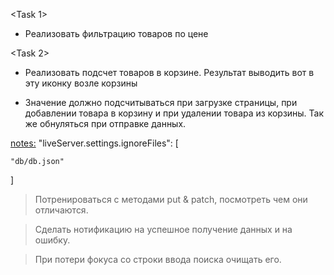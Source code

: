 <Task 1>
- Реализовать фильтрацию товаров по цене

<Task 2>
- Реализовать подсчет товаров в корзине. Результат выводить вот в эту иконку возле корзины

- Значение должно подсчитываться при загрузке страницы, при добавлении товара в корзину и при удалении товара из корзины. Так же обнуляться при отправке данных.

<notes:>
"liveServer.settings.ignoreFiles": [

    "db/db.json"

]

> Потренироваться с методами put & patch, посмотреть чем они отличаются.

> Сделать нотификацию на успешное получение данных и на ошибку.

> При потери фокуса со строки ввода поиска очищать его.
